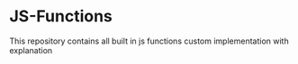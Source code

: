 # JS-Functions
This repository contains all built in js functions custom implementation with explanation
